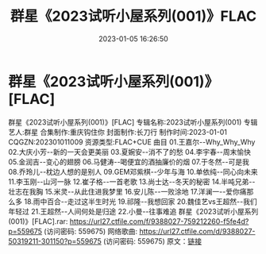﻿---
title: 群星《2023试听小屋系列(001)》FLAC
date: 2023-01-05 16:26:50
categories: APE、FLAC、MP3
tags: 华语中文
---
# 群星《2023试听小屋系列(001)》[FLAC]

群星《2023试听小屋系列(001)》[FLAC]
专辑名称:2023试听小屋系列(001)
专辑艺人:群星
合集制作:重庆钩住你
封面制作:长刀行
制作时间:2023-01-01
CQGZN:202301011009
资源类型:FLAC+CUE
曲目
01.王嘉尔--Why_Why_Why
02.大庆小芳--新的一天会更美丽
03.夏婉安--消不了的愁
04.李宇春--周末愉快
05.金润吉--变心的翅膀
06.马健涛--喝便宜的酒抽廉价的烟
07.于冬然--可是我
08.乔玲儿--枕边人想的是别人
09.GEM邓紫棋--少年与海
10.单依纯--同心向未来
11.李玉刚--山河一脉
12.崔子格--一首老歌
13.尚士达--冬天的秘密
14.半吨兄弟--壮志在我胸
15.米灵--从此住进我梦里
16.安儿陈--一败涂地
17.洋澜一--爱你痛那么多
18.雨中百合--走过这半生时光
19.祁隆--我想回家
20.魏佳艺vs王超然--我们年轻过
21.王超然--人间何处是归途
22.小曼--往事难追
群星《2023试听小屋系列(001)》[FLAC].rar: https://url27.ctfile.com/f/9388027-759212260-f5fe4d?p=559675
(访问密码: 559675)
网络歌曲: https://url27.ctfile.com/d/9388027-50319211-301150?p=559675
(访问密码: 559675)
原文：[链接](https://blog.sina.com.cn/s/blog_1647c7e76010310n2.html)